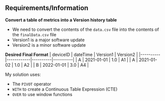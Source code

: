 ## Requirements/Information

**Convert a table of metrics into a Version history table**

- We need to convert the contents of the `data.csv` file into the contents of the `finalData.csv` file
- Version1 is a major software update
- Version2 is a minor software update

**Desired Final Format**
| deviceID | dateTime   | Version1 | Version2 |
|----------|------------|----------|----------|
| A        | 2021-01-01 | 1.0      | A1       |
| A        | 2021-01-02 | 1.0      | A2       |
| B        | 2022-01-01 | 3.0      | A4       |

My solution uses:
* The `PIVOT` operator
* `WITH` to create a Continuous Table Expression (CTE)
* `OVER` to use window functions
